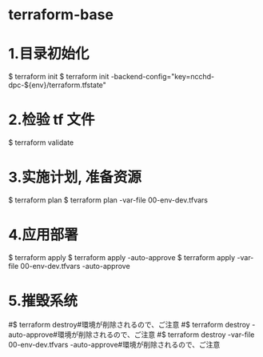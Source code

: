 # terraform-base


# 1.目录初始化
$ terraform init
$ terraform init -backend-config="key=ncchd-dpc-${env}/terraform.tfstate"

# 2.检验 tf 文件
$ terraform validate

# 3.实施计划, 准备资源
$ terraform plan
$ terraform plan -var-file 00-env-dev.tfvars

# 4.应用部署
$ terraform apply
$ terraform apply -auto-approve
$ terraform apply -var-file 00-env-dev.tfvars -auto-approve 

# 5.摧毁系统
#$ terraform destroy#環境が削除されるので、ご注意
#$ terraform destroy -auto-approve#環境が削除されるので、ご注意
#$ terraform destroy -var-file 00-env-dev.tfvars -auto-approve#環境が削除されるので、ご注意